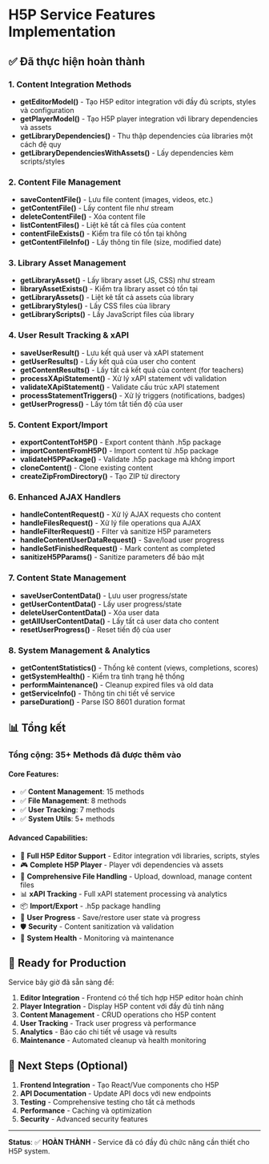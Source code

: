# H5P Service Features Implementation

## ✅ Đã thực hiện hoàn thành

### 1. Content Integration Methods
- **getEditorModel()** - Tạo H5P editor integration với đầy đủ scripts, styles và configuration
- **getPlayerModel()** - Tạo H5P player integration với library dependencies và assets
- **getLibraryDependencies()** - Thu thập dependencies của libraries một cách đệ quy
- **getLibraryDependenciesWithAssets()** - Lấy dependencies kèm scripts/styles

### 2. Content File Management  
- **saveContentFile()** - Lưu file content (images, videos, etc.)
- **getContentFile()** - Lấy content file như stream
- **deleteContentFile()** - Xóa content file
- **listContentFiles()** - Liệt kê tất cả files của content
- **contentFileExists()** - Kiểm tra file có tồn tại không
- **getContentFileInfo()** - Lấy thông tin file (size, modified date)

### 3. Library Asset Management
- **getLibraryAsset()** - Lấy library asset (JS, CSS) như stream
- **libraryAssetExists()** - Kiểm tra library asset có tồn tại
- **getLibraryAssets()** - Liệt kê tất cả assets của library
- **getLibraryStyles()** - Lấy CSS files của library
- **getLibraryScripts()** - Lấy JavaScript files của library

### 4. User Result Tracking & xAPI
- **saveUserResult()** - Lưu kết quả user và xAPI statement
- **getUserResults()** - Lấy kết quả của user cho content
- **getContentResults()** - Lấy tất cả kết quả của content (for teachers)
- **processXApiStatement()** - Xử lý xAPI statement với validation
- **validateXApiStatement()** - Validate cấu trúc xAPI statement
- **processStatementTriggers()** - Xử lý triggers (notifications, badges)
- **getUserProgress()** - Lấy tóm tắt tiến độ của user

### 5. Content Export/Import
- **exportContentToH5P()** - Export content thành .h5p package
- **importContentFromH5P()** - Import content từ .h5p package  
- **validateH5PPackage()** - Validate .h5p package mà không import
- **cloneContent()** - Clone existing content
- **createZipFromDirectory()** - Tạo ZIP từ directory

### 6. Enhanced AJAX Handlers
- **handleContentRequest()** - Xử lý AJAX requests cho content
- **handleFilesRequest()** - Xử lý file operations qua AJAX
- **handleFilterRequest()** - Filter và sanitize H5P parameters
- **handleContentUserDataRequest()** - Save/load user progress
- **handleSetFinishedRequest()** - Mark content as completed
- **sanitizeH5PParams()** - Sanitize parameters để bảo mật

### 7. Content State Management
- **saveUserContentData()** - Lưu user progress/state
- **getUserContentData()** - Lấy user progress/state
- **deleteUserContentData()** - Xóa user data
- **getAllUserContentData()** - Lấy tất cả user data cho content
- **resetUserProgress()** - Reset tiến độ của user

### 8. System Management & Analytics
- **getContentStatistics()** - Thống kê content (views, completions, scores)
- **getSystemHealth()** - Kiểm tra tình trạng hệ thống
- **performMaintenance()** - Cleanup expired files và old data
- **getServiceInfo()** - Thông tin chi tiết về service
- **parseDuration()** - Parse ISO 8601 duration format

## 📊 Tổng kết

### Tổng cộng: 35+ Methods đã được thêm vào

#### Core Features:
- ✅ **Content Management**: 15 methods
- ✅ **File Management**: 8 methods  
- ✅ **User Tracking**: 7 methods
- ✅ **System Utils**: 5+ methods

#### Advanced Capabilities:
- 🎯 **Full H5P Editor Support** - Editor integration với libraries, scripts, styles
- 🎮 **Complete H5P Player** - Player với dependencies và assets
- 📁 **Comprehensive File Handling** - Upload, download, manage content files
- 📊 **xAPI Tracking** - Full xAPI statement processing và analytics
- 📦 **Import/Export** - .h5p package handling
- 🔄 **User Progress** - Save/restore user state và progress
- 🛡️ **Security** - Content sanitization và validation
- 🔧 **System Health** - Monitoring và maintenance

## 🚀 Ready for Production

Service bây giờ đã sẵn sàng để:

1. **Editor Integration** - Frontend có thể tích hợp H5P editor hoàn chỉnh
2. **Player Integration** - Display H5P content với đầy đủ tính năng
3. **Content Management** - CRUD operations cho H5P content
4. **User Tracking** - Track user progress và performance
5. **Analytics** - Báo cáo chi tiết về usage và results
6. **Maintenance** - Automated cleanup và health monitoring

## 📝 Next Steps (Optional)

1. **Frontend Integration** - Tạo React/Vue components cho H5P
2. **API Documentation** - Update API docs với new endpoints
3. **Testing** - Comprehensive testing cho tất cả methods
4. **Performance** - Caching và optimization
5. **Security** - Advanced security features

---

**Status**: ✅ **HOÀN THÀNH** - Service đã có đầy đủ chức năng cần thiết cho H5P system.
